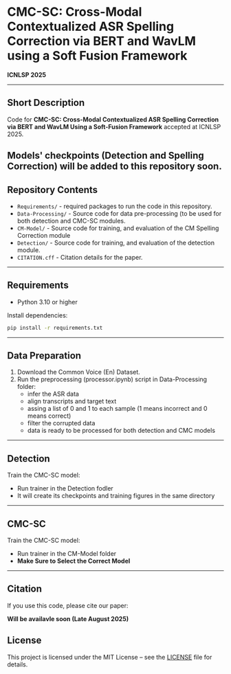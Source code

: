 # CMC-SC: Cross-Modal Contextualized ASR Spelling Correction via BERT and WavLM using a Soft Fusion Framework

**ICNLSP 2025**

---

## Short Description

Code for **CMC-SC: Cross-Modal Contextualized ASR Spelling Correction via BERT and WavLM Using a Soft-Fusion Framework** accepted at ICNLSP 2025.

Models' checkpoints (Detection and Spelling Correction) will be added to this repository soon. 
---

## Repository Contents

- `Requirements/` - required packages to run the code in this repository.
- `Data-Processing/` - Source code for data pre-processing (to be used for both detection and CMC-SC modules.
- `CM-Model/` - Source code for training, and evaluation of the CM Spelling Correction module
- `Detection/` - Source code for training, and evaluation of the detection module.
- `CITATION.cff` - Citation details for the paper.

---

## Requirements

- Python 3.10 or higher

Install dependencies:

```bash
pip install -r requirements.txt
```

---

## Data Preparation

1. Download the Common Voice (En) Dataset.
2. Run the preprocessing (processor.ipynb) script in Data-Processing folder:
   - infer the ASR data
   - align transcripts and target text
   - assing a list of 0 and 1 to each sample (1 means incorrect and 0 means correct)
   - filter the corrupted data
   - data is ready to be processed for both detection and CMC models

---

## Detection

Train the CMC-SC model:

- Run trainer in the Detection fodler
- It will create its checkpoints and training figures in the same directory


---
## CMC-SC

Train the CMC-SC model:

- Run trainer in the CM-Model folder
- **Make Sure to Select the Correct Model**



---
## Citation

If you use this code, please cite our paper:


**Will be availavle soon (Late August 2025)**

## License

This project is licensed under the MIT License – see the [LICENSE](LICENSE) file for details.


